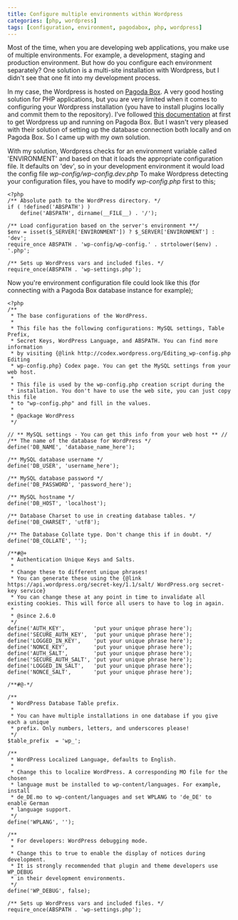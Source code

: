 ```yaml
---
title: Configure multiple environments within Wordpress
categories: [php, wordpress]
tags: [configuration, environment, pagodabox, php, wordpress]
---
```


Most of the time, when you are developing web applications, you make use of multiple environments. For example, a development, staging and production environment. But how do you configure each environment separately? One solution is a multi-site installation with Wordpress, but I didn't see that one fit into my development process.
<!-- more -->
In my case, the Wordpress is hosted on [Pagoda Box](http://pagodabox.com). A very good hosting solution for PHP applications, but you are very limited when it comes to configuring your Wordpress installation (you have to install plugins locally and commit them to the repository). I've followed [this documentation](http://help.pagodabox.com/customer/portal/articles/175468-wordpress) at first to get Wordpress up and running on Pagoda Box. But I wasn't very pleased with their solution of setting up the database connection both locally and on Pagoda Box. So I came up with my own solution.

With my solution, Wordpress checks for an environment variable called 'ENVIRONMENT' and based on that it loads the appropriate configuration file. It defaults on 'dev', so in your development environment it would load the config file *wp-config/wp-config.dev.php*
To make Wordpress detecting your configuration files, you have to modify *wp-config.php* first to this;
~~~
<?php
/** Absolute path to the WordPress directory. */
if ( !defined('ABSPATH') )
    define('ABSPATH', dirname(__FILE__) . '/');

/** Load configuration based on the server's environment **/
$env = isset($_SERVER['ENVIRONMENT']) ? $_SERVER['ENVIRONMENT'] : 'dev';
require_once ABSPATH . 'wp-config/wp-config.' . strtolower($env) . '.php';

/** Sets up WordPress vars and included files. */
require_once(ABSPATH . 'wp-settings.php');
~~~

Now you're environment configuration file could look like this (for connecting with a Pagoda Box database instance for example);
~~~
<?php
/**
 * The base configurations of the WordPress.
 *
 * This file has the following configurations: MySQL settings, Table Prefix,
 * Secret Keys, WordPress Language, and ABSPATH. You can find more information
 * by visiting {@link http://codex.wordpress.org/Editing_wp-config.php Editing
 * wp-config.php} Codex page. You can get the MySQL settings from your web host.
 *
 * This file is used by the wp-config.php creation script during the
 * installation. You don't have to use the web site, you can just copy this file
 * to "wp-config.php" and fill in the values.
 *
 * @package WordPress
 */

// ** MySQL settings - You can get this info from your web host ** //
/** The name of the database for WordPress */
define('DB_NAME', 'database_name_here');

/** MySQL database username */
define('DB_USER', 'username_here');

/** MySQL database password */
define('DB_PASSWORD', 'password_here');

/** MySQL hostname */
define('DB_HOST', 'localhost');

/** Database Charset to use in creating database tables. */
define('DB_CHARSET', 'utf8');

/** The Database Collate type. Don't change this if in doubt. */
define('DB_COLLATE', '');

/**#@+
 * Authentication Unique Keys and Salts.
 *
 * Change these to different unique phrases!
 * You can generate these using the {@link https://api.wordpress.org/secret-key/1.1/salt/ WordPress.org secret-key service}
 * You can change these at any point in time to invalidate all existing cookies. This will force all users to have to log in again.
 *
 * @since 2.6.0
 */
define('AUTH_KEY',         'put your unique phrase here');
define('SECURE_AUTH_KEY',  'put your unique phrase here');
define('LOGGED_IN_KEY',    'put your unique phrase here');
define('NONCE_KEY',        'put your unique phrase here');
define('AUTH_SALT',        'put your unique phrase here');
define('SECURE_AUTH_SALT', 'put your unique phrase here');
define('LOGGED_IN_SALT',   'put your unique phrase here');
define('NONCE_SALT',       'put your unique phrase here');

/**#@-*/

/**
 * WordPress Database Table prefix.
 *
 * You can have multiple installations in one database if you give each a unique
 * prefix. Only numbers, letters, and underscores please!
 */
$table_prefix  = 'wp_';

/**
 * WordPress Localized Language, defaults to English.
 *
 * Change this to localize WordPress. A corresponding MO file for the chosen
 * language must be installed to wp-content/languages. For example, install
 * de_DE.mo to wp-content/languages and set WPLANG to 'de_DE' to enable German
 * language support.
 */
define('WPLANG', '');

/**
 * For developers: WordPress debugging mode.
 *
 * Change this to true to enable the display of notices during development.
 * It is strongly recommended that plugin and theme developers use WP_DEBUG
 * in their development environments.
 */
define('WP_DEBUG', false);

/** Sets up WordPress vars and included files. */
require_once(ABSPATH . 'wp-settings.php');
~~~